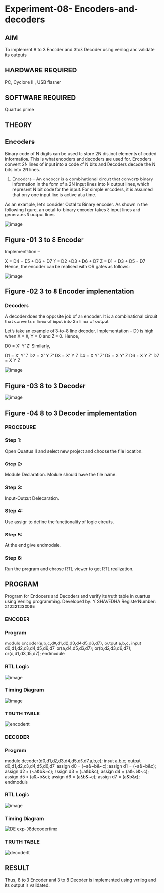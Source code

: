 # Experiment-08- Encoders-and-decoders 
## AIM 
To implement 8 to 3 Encoder and  3to8 Decoder using verilog and validate its outputs
## HARDWARE REQUIRED
PC, Cyclone II , USB flasher
## SOFTWARE REQUIRED
Quartus prime
## THEORY 

## Encoders
Binary code of N digits can be used to store 2N distinct elements of coded information. This is what encoders and decoders are used for. Encoders convert 2N lines of input into a code of N bits and Decoders decode the N bits into 2N lines.

1. Encoders –
An encoder is a combinational circuit that converts binary information in the form of a 2N input lines into N output lines, which represent N bit code for the input. For simple encoders, it is assumed that only one input line is active at a time.

As an example, let’s consider Octal to Binary encoder. As shown in the following figure, an octal-to-binary encoder takes 8 input lines and generates 3 output lines.

![image](https://user-images.githubusercontent.com/36288975/171543588-bc0746df-a173-4b35-989e-5fb7d385fe8a.png)
## Figure -01 3 to 8 Encoder 


Implementation –

X = D4 + D5 + D6 + D7
Y = D2 +D3 + D6 + D7
Z = D1 + D3 + D5 + D7 
Hence, the encoder can be realised with OR gates as follows:


![image](https://user-images.githubusercontent.com/36288975/171543740-68403b82-aa93-4c98-9343-f32b14885a2e.png)
## Figure -02 3 to 8 Encoder implenentation 

 ### Decoders 
A decoder does the opposite job of an encoder. It is a combinational circuit that converts n lines of input into 2n lines of output.

Let’s take an example of 3-to-8 line decoder.
Implementation –
D0 is high when X = 0, Y = 0 and Z = 0. Hence,

D0 = X’ Y’ Z’ 
Similarly,

D1 = X’ Y’ Z
D2 = X’ Y Z’
D3 = X’ Y Z
D4 = X Y’ Z’
D5 = X Y’ Z
D6 = X Y Z’
D7 = X Y Z 


![image](https://user-images.githubusercontent.com/36288975/171543978-ee2d0671-2846-40a1-8705-507fd6287a49.png)
## Figure -03 8 to 3 Decoder 



![image](https://user-images.githubusercontent.com/36288975/171543866-5a6eace6-8683-49d7-9c4f-a7cb30ec3035.png)
## Figure -04 8 to 3 Decoder implementation 

### PROCEDURE
### Step 1:
Open Quartus II and select new project and choose the file location.

### Step 2:
Module Declaration. Module should have the file name.

### Step 3:
Input-Output Delecaration.

### Step 4:
Use assign to define the functionality of logic circuits.

### Step 5:
At the end give endmodule.

### Step 6:
Run the program and choose RTL viewer to get RTL realization.



## PROGRAM 
Program for Endocers and Decoders  and verify its truth table in quartus using Verilog programming.
Developed by: Y SHAVEDHA
RegisterNumber: 212221230095
### ENCODER
### Program
module encoder(a,b,c,d0,d1,d2,d3,d4,d5,d6,d7);
output a,b,c;
input d0,d1,d2,d3,d4,d5,d6,d7;
or(a,d4,d5,d6,d7);
or(b,d2,d3,d6,d7);
or(c,d1,d3,d5,d7);
endmodule
### RTL Logic
![image](https://user-images.githubusercontent.com/93427376/171608130-975f447d-057d-4d37-9bdc-8d5028c2ef78.png)
### Timing Diagram
![image](https://user-images.githubusercontent.com/93427376/171608237-e55dfe5c-d47c-466c-9b1f-49118cb15101.png)
### TRUTH TABLE 
![encodertt](https://user-images.githubusercontent.com/93427376/171608337-46ec79d2-256e-4aa3-b310-8000fb1c0201.png)

### DECODER
### Program
module decoder(d0,d1,d2,d3,d4,d5,d6,d7,a,b,c);
input a,b,c;
output d0,d1,d2,d3,d4,d5,d6,d7;
assign d0 = (~a&~b&~c);
assign d1 = (~a&~b&c);
assign d2 = (~a&b&~c);
assign d3 = (~a&b&c);
assign d4 = (a&~b&~c);
assign d5 = (a&~b&c);
assign d6 = (a&b&~c);
assign d7 = (a&b&c);
endmodule
### RTL Logic
![image](https://user-images.githubusercontent.com/93427376/171608546-b1388ad0-f8f3-43bf-9115-98ec85ca6666.png)
### Timing Diagram
![DE exp-08decodertime](https://user-images.githubusercontent.com/93427376/171608807-10fb2255-9260-43aa-a148-2ea1d7a15710.png)
### TRUTH TABLE 
![decodertt](https://user-images.githubusercontent.com/93427376/171608709-18426bd3-6d34-4c67-8e6b-7a06351df344.jpg)
## RESULT
Thus, 8 to 3 Encoder and  3 to 8 Decoder is implemented using verilog and its output is validated.
